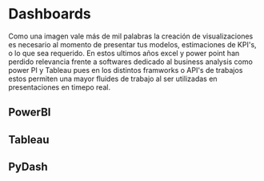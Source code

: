 # Dashboards
Como una imagen vale más de mil palabras la creación de visualizaciones es necesario al momento de presentar tus modelos, estimaciones de KPI's, o lo que sea requerido. En estos ultimos años excel y power point han perdido relevancia frente a softwares dedicado al business analysis como power PI y Tableau pues en  los distintos framworks o API's de trabajos estos permiten una mayor fluides de trabajo al ser utilizadas en presentaciones en timepo real.

## PowerBI

## Tableau

## PyDash


